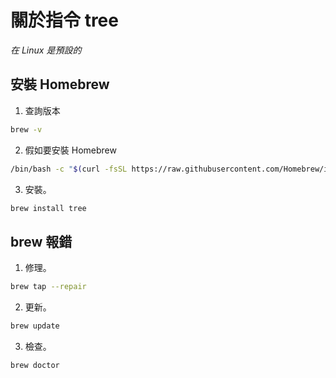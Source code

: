 # 關於指令 tree

_在 Linux 是預設的_

## 安裝 Homebrew

1. 查詢版本
```bash
brew -v
```
2. 假如要安裝 Homebrew
```bash
/bin/bash -c "$(curl -fsSL https://raw.githubusercontent.com/Homebrew/install/HEAD/install.sh)"
```

3. 安裝。
```bash
brew install tree
```

## brew 報錯

1. 修理。
```bash
brew tap --repair
```

2. 更新。
```bash
brew update
```

3. 檢查。
```bash
brew doctor
```